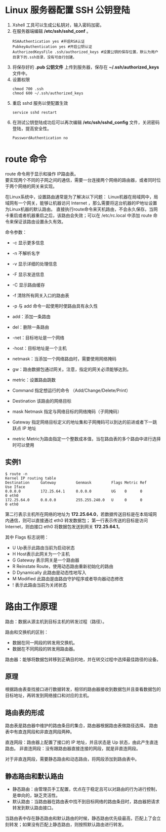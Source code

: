 # Linux 服务器配置 SSH 公钥登陆

1. Xshell 工具可以生成公私钥对，输入密码加密。
2. 在服务器端编辑 **/etc/ssh/sshd_conf** 。
    ```
    RSAAuthentication yes #开启RSA认证
    PubkeyAuthentication yes #开启公钥认证
    AuthorizedKeysFile .ssh/authorized_keys #设置公钥的保存位置，默认为用户目录下的.ssh目录，没有可自行创建。
    ```
3. 将保存好的 **.pub 公钥文件** 上传到服务器，保存在 **~/.ssh/authorized_keys** 文件中。
4. 设置权限
    ```
    chmod 700 .ssh
    chmod 600 ~/.ssh/authorized_keys
    ```
5. 重启 sshd 服务以使配置生效
    ```
    service sshd restart
    ```
6. 在测试公钥登陆成功后可以再次编辑 **/etc/ssh/sshd_config** 文件，关闭密码登陆，提高安全性。
    ```
    PasswordAuthentication no
    ```

# route 命令
route 命令用于显示和操作 IP路由表。          
要实现两个不同的子网之间的通信，需要一台连接两个网络的路由器，或者同时位于两个网络的网关来实现。

在Linux系统中，设置路由通常是为了解决以下问题：
Linux机器在局域网中，局域网有一个网关，能够让机器访问 Internet ，那么需要将这台机器的IP地址设置为Linux机器的默认路由。
直接执行route命令来天机路由，不会永久保存。当网卡重启或者机器重启之后，该路由会失效；可以在 /etc/rc.local 中添加 route 命令来保证该路由设置永久有效。


命令参数：
- -c 显示更多信息
- -n 不解析名字
- -v 显示详细的处理信息
- -F 显示发送信息
- -C 显示路由缓存
- -f 清除所有网关入口的路由表
- -p 与 add 命令一起使用时使路由具有永久性 



- add：添加一条路由
- del：删除一条路由
- -net：目标地址是一个网络
- -host：目标地址是一个主机
- netmask：当添加一个网络路由时，需要使用网络掩码
- gw：路由数据包通过网关。注意，指定的网关必须能够达到。
- metric：设置路由跳数
- Command 指定想运行的命令 （Add/Change/Delete/Print）
- Destination 该路由的网络目标
- mask Netmask 指定与网络目标的网络掩码（子网掩码）
- Gateway 指定网络目标定义的地址集和子网掩码可以到达的前进或者下一跳跃点 IP 地址
- metric Metric为路由指定一个整数成本值，当在路由表的多个路由中进行选择时可以使用


## 实例1
```
$ route -n
Kernel IP routing table
Destination     Gateway         Genmask         Flags Metric Ref    Use Iface
0.0.0.0         172.25.64.1     0.0.0.0         UG    0      0        0 eth0
172.25.64.0     0.0.0.0         255.255.240.0   U     0      0        0 eth0
```

第二行表示主机所在网络的地址为 **172.25.64.0**，若数据传送目标是在本局域网内通信，则可以直接通过 eth0 转发数据包；
第一行表示传送的目标是访问 Internet，则由接口 eth0 将数据包发送到网关 **172.25.64.1**。

其中 Flags 标志说明：
- U  Up表示此路由当前为启动状态
- H  Host表示此网关为一个主机
- G  Gateway 表示网关是一个路由器
- R  Reinstate Route，使用动态路由重新初始化的路由
- D  Dynamically 此路由是动态性地写入
- M  Modified 此路由是由路由守护程序或者导向器动态修改
- !  表示此路由当前为关闭状态



# 路由工作原理
路由：数据从源主机到目标主机的转发过程（路径）。

路由和交换机的区别：
- 数据在同一网段的转发用交换机。
- 数据在不同网段的转发用路由器。

路由器：能够将数据包转移到正确目的地，并在转交过程中选择最佳路径的设备。


## 原理
根据路由表查找接口进行数据转发，相邻的路由器接收到数据包并且查看数据包的目标地址，再转发到网络接口和对应的主机。

## 路由表的形成
路由表是路由器中维护的路由条目的集合，路由器根据路由表做路径选择。
路由表中有直连网段和非直连网段两种。

直连网段：路由器上配置了接口的 IP 地址，并且状态是 Up 状态，由此产生直连路由。
非直连网段：没有跟路由器直接连接的网段，就是非直连网段。

对于非直连网段，需要静态路由和动态路由，将网段添加到路由表中。


## 静态路由和默认路由
- 静态路由：由管理员手工配置，优点在于稳定且可以对路由的行为进行控制，是单向的，缺乏灵活性。
- 默认路由：当路由器在路由表中找不到目标网络的路由条目时，路由器把请求转发到默认路由接口。

当路由表中存在静态路由和默认路由的时候，静态路由优先级最高，匹配上了会立刻转发；如果没有匹配上静态路由，则按照默认路由进行转发。
